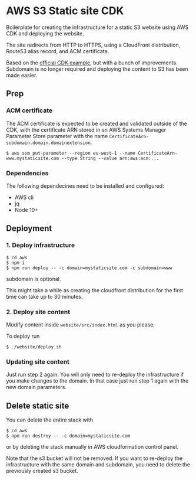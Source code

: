 # AWS S3 Static site CDK
Boilerplate for creating the infrastructure for a static S3 website using AWS CDK and deploying the website.

The site redirects from HTTP to HTTPS, using a CloudFront distribution, Route53 alias record, and ACM certificate.

Based on the [official CDK example](https://github.com/aws-samples/aws-cdk-examples/tree/master/typescript/static-site), but with a bunch of improvements. Subdomain is no longer required and deploying the content to S3 has been made easier.

## Prep

### ACM certificate
The ACM certificate is expected to be created and validated outside of the CDK, with the certificate ARN stored in an AWS Systems Manager Parameter Store parameter with the name `CertificateArn-subdomain.domain.domainextension`.

```
$ aws ssm put-parameter --region eu-west-1 --name CertificateArn-www.mystaticsite.com --type String --value arn:aws:acm:...
```

### Dependencies
The following dependecines need to be installed and configured:
- AWS cli
- jq
- Node 10+

## Deployment

### 1. Deploy infrastructure
```
$ cd aws
$ npm i
$ npm run deploy -- -c domain=mystaticsite.com -c subdomain=www
```
subdomain is optional.

This might take a while as creating the cloudfront distribution for the first time can take up to 30 minutes.

### 2. Deploy site content
Modify content inside `website/src/index.html` as you please.

To deploy run
```
$ ./website/deploy.sh
```

### Updating site content
Just run step 2 again. 
You will only need to re-deploy the infrastructure if you make changes to the domain. In that case just run step 1 again with the new domain parameters.

## Delete static site
You can delete the entire stack with
```
$ cd aws
$ npm run destroy -- -c domain=mystaticsite.com
```

or by deleting the stack manually in AWS cloudformation control panel.

Note that the s3 bucket will not be removed. If you want to re-deploy the infrastructure with the same domain and subdomain, you need to delete the previously created s3 bucket.
